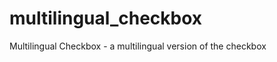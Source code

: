 multilingual_checkbox
=====================

Multilingual Checkbox - a multilingual version of the checkbox